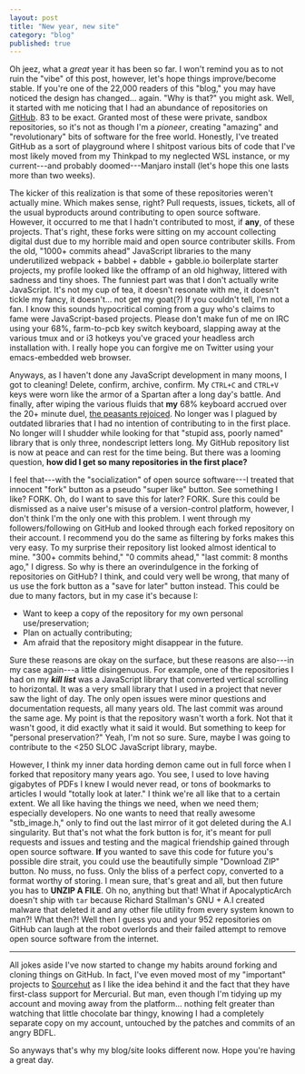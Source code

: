 ```yaml
---
layout: post
title: "New year, new site"
category: "blog"
published: true
---
```


Oh jeez, what a *great* year it has been so far. I won't remind you as to not
ruin the "vibe" of this post, however, let's hope things improve/become stable.
If you're one of the 22,000 readers of this "blog," you may have noticed the design has changed... again.
"Why is that?" you might ask. Well, it started with me noticing that I had an
abundance of repositories on [GitHub](https://github.com/kyoto-shift). 83 to be exact.
Granted most of these were private, sandbox repositories, so it's not as though
I'm a *pioneer*, creating "amazing" and "revolutionary" bits of software for the free world.
Honestly, I've treated GitHub as a sort of playground where I shitpost various
bits of code that I've most likely moved from my Thinkpad to my neglected WSL instance, or my
current---and probably doomed---Manjaro install (let's hope this one lasts more than two weeks).

The kicker of this realization is that some of these repositories weren't
actually mine. Which makes sense, right? Pull requests, issues, tickets, all of the
usual byproducts around contributing to open source software. However, it
occurred to me that I hadn't contributed to most, if **any**, of these projects.
That's right, these forks were sitting on my account collecting digital dust due
to my horrible maid and open source contributer skills.
From the old, "1000+ commits ahead" JavaScript libraries to
the many underutilized webpack + babbel + dabble + gabble.io boilerplate starter projects,
my profile looked like the offramp of an old highway, littered with sadness and tiny shoes.
The funniest part was that I don't actually write JavaScript.
It's not my cup of tea, it doesn't resonate with me, it doesn't tickle my fancy,
it doesn't... not get my goat(?) If you couldn't tell, I'm not a fan. I know this
sounds hypocritical coming from a guy who's claims to fame were JavaScript-based projects.
Please don't make fun of me on IRC using your 68%, farm-to-pcb key switch keyboard, slapping away at the 
various tmux and or i3 hotkeys you've graced your headless arch installation with.
I really hope you can forgive me on Twitter using your emacs-embedded web browser.

Anyways, as I haven't done any JavaScript development in many moons, I got to cleaning! Delete, confirm, archive, confirm.
My `CTRL+C` and `CTRL+V` keys were worn like the armor of a Spartan after a long day's battle. And finally, after wiping the various
fluids that **my** 68% keyboard accrued over the 20+ minute duel, [the peasants rejoiced](https://youtu.be/kdXMdvhsvi0?t=48).
No longer was I plagued by outdated libraries that I had no intention of contributing to in the first place.
No longer will I shudder while looking for that "stupid ass, poorly named" library that
is only three, nondescript letters long. My GitHub repository list is now at peace
and can rest for the time being. But there was a looming question, **how did I get so many repositories in the first place?**

I feel that---with the "socialization" of open source software---I treated that innocent "fork" button
as a pseudo "super like" button. See something I like? FORK. Oh, do I want to save this for later? FORK.
Sure this could be dismissed as a naive user's misuse of a version-control platform, however, I don't think I'm the only one with this problem. I went through my followers/following on GitHub
and looked through each forked repository on their account. I recommend you do the same as filtering by forks makes
this very easy. To my surprise their repository list looked almost identical to mine. "300+ commits behind," "0 commits ahead," "last commit: 8 months ago," I digress.
So why is there an overindulgence in the forking of repositories on GitHub? I think, and could very well be wrong, that many of us use the fork button as
a "save for later" button instead. This could be due to many factors, but in my case it's because I:

* Want to keep a copy of the repository for my own personal use/preservation;  
* Plan on actually contributing;
* Am afraid that the repository might disappear in the future.  

Sure these reasons are okay on the surface, but these reasons are also---in my case again---a little disingenuous.
For example, one of the repositories I had on my ***kill list*** was a JavaScript library that converted vertical scrolling
to horizontal. It was a very small library that I used in a project that never saw the light of day.
The only open issues were minor questions and documentation requests, all many years old. The last commit was around the same age.
My point is that the repository wasn't worth a fork. Not that it wasn't good, it did exactly what it said it would. But something to
keep for "personal preservation?" Yeah, I'm not so sure. Sure, maybe I was going to contribute to the <250 SLOC JavaScript library, maybe.

However, I think my inner data hording demon came out in full force when I forked that repository many years ago.
You see, I used to love having gigabytes of PDFs I knew I would never read, or tons of bookmarks
to articles I would "totally look at later." I think we're all like that to a certain extent.
We all like having the things we need, when we need them; especially developers.
No one wants to need that really awesome "stb_image.h," only to find out the last mirror of it got deleted during the A.I singularity. 
But that's not what the fork button is for, it's meant for pull requests and issues and testing and the magical friendship gained through open source software.
**If** you wanted to save this code for future you's possible dire strait, you could use the beautifully simple "Download ZIP" button.
No muss, no fuss. Only the bliss of a perfect copy, converted to a format worthy of storing. I mean sure, that's great and all, but then future you has to **UNZIP A FILE**. Oh no, anything but that!
What if ApocalypticArch doesn't ship with `tar` because Richard Stallman's GNU + A.I created malware that deleted it and any other file utility from every system known to man?! What then?!
Well then I guess you and your 952 repositories on GitHub can laugh at the robot overlords and their failed attempt to remove open source software from the internet.

---

All jokes aside I've now started to change my habits around forking and cloning things on GitHub. In fact, I've even moved most of my
"important" projects to [Sourcehut](https://sourcehut.org/) as I like the idea behind it and the fact that they have first-class support for Mercurial.
But man, even though I'm tidying up my account and moving away from the platform... nothing felt greater
than watching that little chocolate bar thingy, knowing I had a completely separate copy on my account, untouched by the patches and commits of an angry BDFL.

So anyways that's why my blog/site looks different now. Hope you're having a great day.
